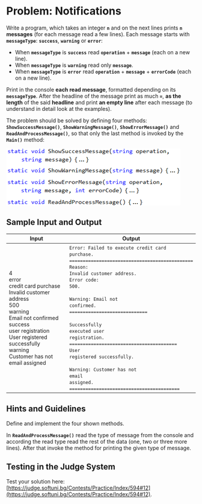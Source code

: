# Problem: Notifications

Write a program, which takes an integer **`n`** and on the next lines prints **`n`** **messages** (for each message read a few lines). Each message starts with **`messageType`**: **`success`**, **`warning`** or **`error`**:
- When **`messageType`** is **`success`** read **`operation`** + **`message`** (each on a new line).
- When **`messageType`** is **`warning`** read only **`message`**.
- When **`messageType`** is **`error`** read **`operation`** + **`message`** + **`errorCode`** (each on a new line).

Print in the console **each read message**, formatted depending on its **`messageType`**. After the headline of the message print as much **`=`**, **as the length** of the said **headline** and print **an empty line** after each message (to understand in detail look at the examples). 

The problem should be solved by defining four methods: **`ShowSuccessMessage()`**, **`ShowWarningMessage()`**, **`ShowErrorMessage()`** and **`ReadAndProcessMessage()`**, so that only the last method is invoked by the **`Main()`** method:

![](/assets/chapter-10-images/23.Notifications-01.png)

## Sample Input and Output

| Input | Output |
| --- | --- |
|4<br>error<br>credit card purchase<br>Invalid customer address<br>500<br>warning<br>Email not confirmed<br>success<br>user registration<br>User registered successfully<br>warning<br>Customer has not email assigned|<code>Error: Failed to execute credit card purchase.</code><br><code>==============================================</code><br><code>Reason: Invalid customer address.</code><br><code>Error code: 500.</code><br><br><code>Warning: Email not confirmed.</code><br><code>=============================</code><br><br><code>Successfully executed user registration.</code><br><code>========================================</code><br><code>User registered successfully.</code><br><br><code>Warning: Customer has not email assigned.</code><br><code>=========================================</code>|

## Hints and Guidelines

Define and implement the four shown methods.

In **`ReadAndProcessMessage()`** read the type of message from the console and according the read type read the rest of the data (one, two or three more lines). After that invoke the method for printing the given type of message.

## Testing in the Judge System

Test your solution here: [https://judge.softuni.bg/Contests/Practice/Index/594#12](https://judge.softuni.bg/Contests/Practice/Index/594#12).